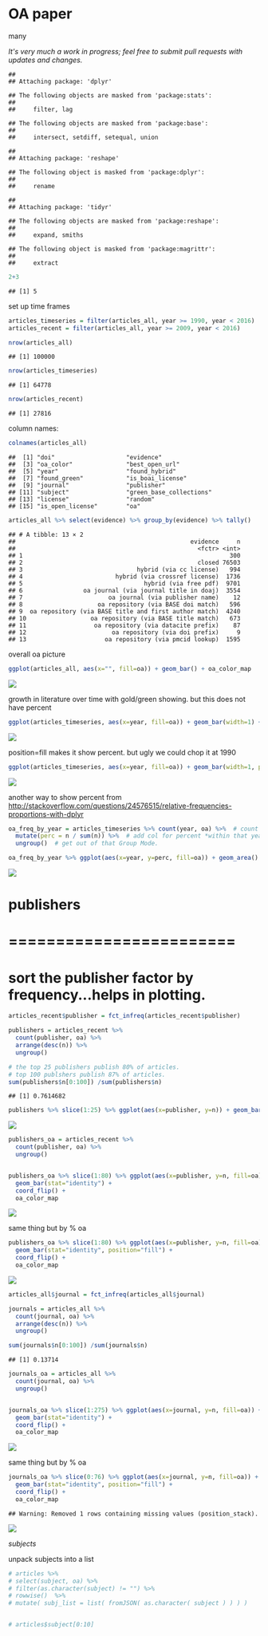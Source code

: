 OA paper
================
many

*It's very much a work in progress; feel free to submit pull requests with updates and changes.*

    ## 
    ## Attaching package: 'dplyr'

    ## The following objects are masked from 'package:stats':
    ## 
    ##     filter, lag

    ## The following objects are masked from 'package:base':
    ## 
    ##     intersect, setdiff, setequal, union

    ## 
    ## Attaching package: 'reshape'

    ## The following object is masked from 'package:dplyr':
    ## 
    ##     rename

    ## 
    ## Attaching package: 'tidyr'

    ## The following objects are masked from 'package:reshape':
    ## 
    ##     expand, smiths

    ## The following object is masked from 'package:magrittr':
    ## 
    ##     extract

``` r
2+3
```

    ## [1] 5

set up time frames

``` r
articles_timeseries = filter(articles_all, year >= 1990, year < 2016)  # just use last 50yrs
articles_recent = filter(articles_all, year >= 2009, year < 2016)

nrow(articles_all)
```

    ## [1] 100000

``` r
nrow(articles_timeseries)
```

    ## [1] 64778

``` r
nrow(articles_recent)
```

    ## [1] 27816

column names:

``` r
colnames(articles_all)
```

    ##  [1] "doi"                    "evidence"              
    ##  [3] "oa_color"               "best_open_url"         
    ##  [5] "year"                   "found_hybrid"          
    ##  [7] "found_green"            "is_boai_license"       
    ##  [9] "journal"                "publisher"             
    ## [11] "subject"                "green_base_collections"
    ## [13] "license"                "random"                
    ## [15] "is_open_license"        "oa"

``` r
articles_all %>% select(evidence) %>% group_by(evidence) %>% tally()
```

    ## # A tibble: 13 × 2
    ##                                                 evidence     n
    ##                                                   <fctr> <int>
    ## 1                                                          300
    ## 2                                                 closed 76503
    ## 3                                hybrid (via cc license)   994
    ## 4                          hybrid (via crossref license)  1736
    ## 5                                  hybrid (via free pdf)  9701
    ## 6                 oa journal (via journal title in doaj)  3554
    ## 7                        oa journal (via publisher name)    12
    ## 8                     oa repository (via BASE doi match)   596
    ## 9  oa repository (via BASE title and first author match)  4240
    ## 10                  oa repository (via BASE title match)   673
    ## 11                   oa repository (via datacite prefix)    87
    ## 12                        oa repository (via doi prefix)     9
    ## 13                      oa repository (via pmcid lookup)  1595

overall oa picture

``` r
ggplot(articles_all, aes(x="", fill=oa)) + geom_bar() + oa_color_map
```

![](oa_analysis_files/figure-markdown_github/unnamed-chunk-5-1.png)

growth in literature over time with gold/green showing. but this does not have percent

``` r
ggplot(articles_timeseries, aes(x=year, fill=oa)) + geom_bar(width=1) + oa_color_map
```

![](oa_analysis_files/figure-markdown_github/unnamed-chunk-6-1.png)

position=fill makes it show percent. but ugly we could chop it at 1990

``` r
ggplot(articles_timeseries, aes(x=year, fill=oa)) + geom_bar(width=1, position="fill") + oa_color_map
```

![](oa_analysis_files/figure-markdown_github/unnamed-chunk-7-1.png)

another way to show percent from <http://stackoverflow.com/questions/24576515/relative-frequencies-proportions-with-dplyr>

``` r
oa_freq_by_year = articles_timeseries %>% count(year, oa) %>%  # count articles in each year and color
  mutate(perc = n / sum(n)) %>%  # add col for percent *within that year* cos we are still in Group Mode
  ungroup()  # get out of that Group Mode.

oa_freq_by_year %>% ggplot(aes(x=year, y=perc, fill=oa)) + geom_area() + oa_color_map
```

![](oa_analysis_files/figure-markdown_github/unnamed-chunk-8-1.png)

publishers
==========

========================
========================

sort the publisher factor by frequency...helps in plotting.
===========================================================

``` r
articles_recent$publisher = fct_infreq(articles_recent$publisher)

publishers = articles_recent %>% 
  count(publisher, oa) %>%
  arrange(desc(n)) %>%
  ungroup()

# the top 25 publishers publish 80% of articles.
# top 100 publshers publish 87% of articles.
sum(publishers$n[0:100]) /sum(publishers$n)
```

    ## [1] 0.7614682

``` r
publishers %>% slice(1:25) %>% ggplot(aes(x=publisher, y=n)) + geom_bar(stat="identity") + coord_flip()
```

![](oa_analysis_files/figure-markdown_github/unnamed-chunk-10-1.png)

``` r
publishers_oa = articles_recent %>% 
  count(publisher, oa) %>%
  ungroup()


publishers_oa %>% slice(1:80) %>% ggplot(aes(x=publisher, y=n, fill=oa)) + 
  geom_bar(stat="identity") + 
  coord_flip() +
  oa_color_map
```

![](oa_analysis_files/figure-markdown_github/unnamed-chunk-11-1.png)

same thing but by % oa

``` r
publishers_oa %>% slice(1:80) %>% ggplot(aes(x=publisher, y=n, fill=oa)) + 
  geom_bar(stat="identity", position="fill") + 
  coord_flip() +
  oa_color_map
```

![](oa_analysis_files/figure-markdown_github/unnamed-chunk-12-1.png)

``` r
articles_all$journal = fct_infreq(articles_all$journal)

journals = articles_all %>% 
  count(journal, oa) %>%
  arrange(desc(n)) %>%
  ungroup()

sum(journals$n[0:100]) /sum(journals$n)
```

    ## [1] 0.13714

``` r
journals_oa = articles_all %>% 
  count(journal, oa) %>%
  ungroup()


journals_oa %>% slice(1:275) %>% ggplot(aes(x=journal, y=n, fill=oa)) + 
  geom_bar(stat="identity") + 
  coord_flip() +
  oa_color_map
```

![](oa_analysis_files/figure-markdown_github/unnamed-chunk-13-1.png)

same thing but by % oa

``` r
journals_oa %>% slice(0:76) %>% ggplot(aes(x=journal, y=n, fill=oa)) + 
  geom_bar(stat="identity", position="fill") + 
  coord_flip() +
  oa_color_map
```

    ## Warning: Removed 1 rows containing missing values (position_stack).

![](oa_analysis_files/figure-markdown_github/unnamed-chunk-14-1.png)

*subjects*

unpack subjects into a list

``` r
# articles %>% 
# select(subject, oa) %>%
# filter(as.character(subject) != "") %>%
# rowwise()  %>%
# mutate( subj_list = list( fromJSON( as.character( subject ) ) ) )


# articles$subject[0:10]
```
